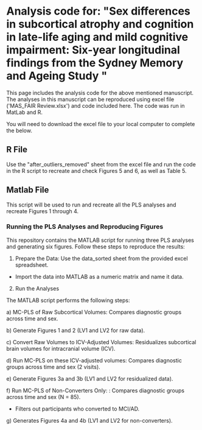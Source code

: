 # Analysis code for: "Sex differences in subcortical atrophy and cognition in late-life aging and mild cognitive impairment: Six-year longitudinal findings from the Sydney Memory and Ageing Study "
This page includes the analysis code for the above mentioned manuscript. The analyses in this manuscript can be reproduced using excel file ('MAS_FAIR Review.xlsx') and code included here. The code was run in MatLab and R. 

You will need to download the excel file to your local computer to complete the below. 

## R File  

Use the "after_outliers_removed" sheet from the excel file and run the code in the R script to recreate and check Figures 5 and 6, as well as Table 5. 

## Matlab File  
This script will be used to run and recreate all the PLS analyses and recreate Figures 1 through 4. 

### Running the PLS Analyses and Reproducing Figures

This repository contains the MATLAB script for running three PLS analyses and generating six figures. Follow these steps to reproduce the results:

1. Prepare the Data: Use the data_sorted sheet from the provided excel spreadsheet.

- Import the data into MATLAB as a numeric matrix and name it data.

2. Run the Analyses

The MATLAB script performs the following steps:

a) MC-PLS of Raw Subcortical Volumes: Compares diagnostic groups across time and sex.

b) Generate Figures 1 and 2 (LV1 and LV2 for raw data).

c) Convert Raw Volumes to ICV-Adjusted Volumes: Residualizes subcortical brain volumes for intracranial volume (ICV).

d) Run MC-PLS on these ICV-adjusted volumes: Compares diagnostic groups across time and sex (2 visits).

e) Generate Figures 3a and 3b (LV1 and LV2 for residualized data).

f) Run MC-PLS of Non-Converters Only: : Compares diagnostic groups across time and sex (N = 85). 

- Filters out participants who converted to MCI/AD.

g) Generates Figures 4a and 4b (LV1 and LV2 for non-converters).
